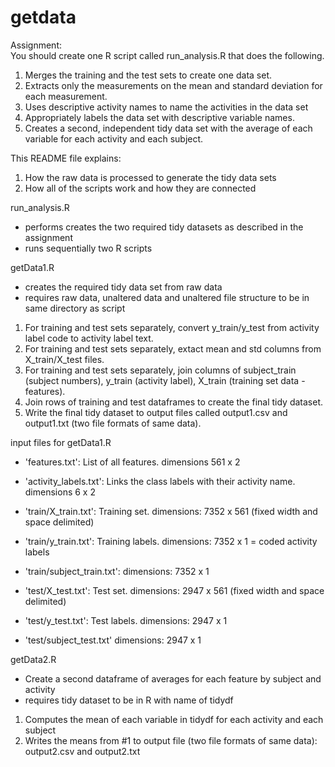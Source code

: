 getdata
=======

Assignment:  
You should create one R script called run_analysis.R that does the following. 
1. Merges the training and the test sets to create one data set. 
2. Extracts only the measurements on the mean and standard deviation for each measurement. 
3. Uses descriptive activity names to name the activities in the data set 
4. Appropriately labels the data set with descriptive variable names. 
5. Creates a second, independent tidy data set with the average of each variable for each activity and
each subject.


This README file explains:
1.  How the raw data is processed to generate the tidy data sets
2.  How all of the scripts work and how they are connected

run_analysis.R
- performs creates the two required tidy datasets as described in the assignment
- runs sequentially two R scripts

getData1.R
- creates the required tidy data set from raw data
- requires raw data, unaltered data and unaltered file structure to be in same directory as script

1.  For training and test sets separately, convert y_train/y_test from activity label code to activity label text.  
2.  For training and test sets separately, extact mean and std columns from X_train/X_test files.  
3.  For training and test sets separately, join columns of subject_train (subject numbers), y_train (activity label), X_train (training set data - features).  
4.  Join rows of training and test dataframes to create the final tidy dataset.  
5.  Write the final tidy dataset to output files called output1.csv and output1.txt (two file formats of same data).  

input files for getData1.R

- 'features.txt': List of all features.  dimensions 561 x 2
- 'activity_labels.txt': Links the class labels with their activity name.  dimensions 6 x 2

- 'train/X_train.txt': Training set. dimensions: 7352 x 561 (fixed width and space delimited)
- 'train/y_train.txt': Training labels. dimensions: 7352 x 1  = coded activity labels
- 'train/subject_train.txt':  dimensions: 7352 x 1

- 'test/X_test.txt': Test set.  dimensions: 2947 x 561 (fixed width and space delimited)
- 'test/y_test.txt': Test labels.  dimensions: 2947 x 1
- 'test/subject_test.txt'  dimensions: 2947 x 1


getData2.R
-  Create a second dataframe of averages for each feature by subject and activity
-  requires tidy dataset to be in R with name of tidydf

1.  Computes the mean of each variable in tidydf for each activity and each subject
2.  Writes the means from #1 to output file (two file formats of same data): output2.csv and output2.txt



